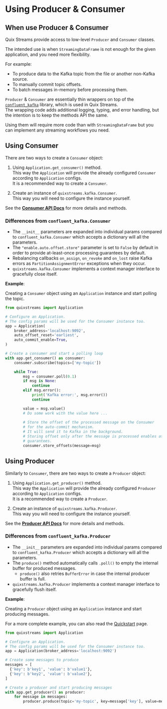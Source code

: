 # Using Producer & Consumer

## When use Producer & Consumer
Quix Streams provide access to low-level `Producer` and `Consumer` classes.

The intended use is when `StreamingDataFrame` is not enough for the given application, and you need more flexibility.   

For example:

- To produce data to the Kafka topic from the file or another non-Kafka source.
- To manually commit topic offsets.
- To batch messages in-memory before processing them.

`Producer` & `Consumer` are essentially thin wrappers on top of the [`confluent_kafka`](https://github.com/confluentinc/confluent-kafka-python) library, which is used in Quix Streams.  
The wrapping code adds additional logging, typing, and error handling, but the intention is to keep the methods API the same.

Using them will require more code than with `StreamingDataFrame` but you can implement any streaming workflows you need.


## Using Consumer

There are two ways to create a `Consumer` object:

1. Using `Application.get_consumer()` method.  
This way the `Application` will provide the already configured `Consumer` according to `Application` configs.  
It is a recommended way to create a `Consumer`.

2. Create an instance of `quixstreams.kafka.Consumer`.  
This way you will need to configure the instance yourself.

See the **[Consumer API Docs](../api-reference/kafka.md#baseconsumer)** for more details and methods.

### Differences from `confluent_kafka.Consumer`

- The `__init__` parameters are expanded into individual params compared to `confluent_kafka.Consumer` which accepts a dictionary will all the parameters.
- The `"enable.auto.offset.store"` parameter is set to `False` by default in order to provide at-least-once processing guarantees by default.
- Rebalancing callbacks `on_assign`, `on_revoke` and `on_lost` raise Kafka errors as `PartitionAssignmentError` exceptions when they occur.
- `quixstreams.kafka.Consumer` implements a context manager interface to gracefully close itself.

**Example**:

Creating a `Consumer` object using an `Application` instance and start polling the topic.

```python
from quixstreams import Application

# Configure an Application. 
# The config params will be used for the Consumer instance too.
app = Application(
    broker_address='localhost:9092', 
    auto_offset_reset='earliest', 
    auto_commit_enable=True,
)

# Create a consumer and start a polling loop
with app.get_consumer() as consumer:
    consumer.subscribe(topics=['my-topic'])

    while True:
        msg = consumer.poll(0.1)
        if msg is None:
            continue
        elif msg.error():
            print('Kafka error:', msg.error())
            continue

        value = msg.value()
        # Do some work with the value here ...
        
        # Store the offset of the processed message on the Consumer 
        # for the auto-commit mechanism.
        # It will send it to Kafka in the background.
        # Storing offset only after the message is processed enables at-least-once delivery
        # guarantees.
        consumer.store_offsets(message=msg)
```



## Using Producer

Similarly to `Consumer`, there are two ways to create a `Producer` object:

1. Using `Application.get_producer()` method.    
This way the `Application` will provide the already configured `Producer` according to `Application` configs.  
It is a recommended way to create a `Producer`.

2. Create an instance of `quixstreams.kafka.Producer`.  
This way you will need to configure the instance yourself.

See the **[Producer API Docs](../api-reference/kafka.md#producer)** for more details and methods.

### Differences from `confluent_kafka.Producer`

- The `__init__` parameters are expanded into individual params compared to `confluent_kafka.Producer` which accepts a dictionary will all the parameters.
- The `produce()` method automatically calls `.poll()` to empty the internal buffer for produced messages.
    - `produce()` also retries `BufferError` in case the internal producer buffer is full. 
- `quixstreams.kafka.Producer` implements a context manager interface to gracefully flush itself.


**Example**:

Creating a `Producer` object using an `Application` instance and start producing messages.

For a more complete example, you can also read the [Quickstart](../quickstart.md) page.

```python
from quixstreams import Application

# Configure an Application. 
# The config params will be used for the Consumer instance too.
app = Application(broker_address='localhost:9092')

# Create some messages to produce
messages = [
  {'key': b'key1', 'value': b'value1'},
  {'key': b'key2', 'value': b'value2'},
]

# Create a producer and start producing messages
with app.get_producer() as producer:
    for message in messages:
        producer.produce(topic='my-topic', key=message['key'], value=message['value'])
```
